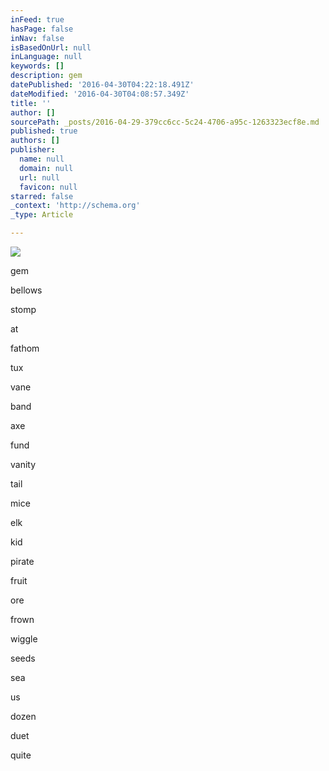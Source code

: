 ```yaml
---
inFeed: true
hasPage: false
inNav: false
isBasedOnUrl: null
inLanguage: null
keywords: []
description: gem
datePublished: '2016-04-30T04:22:18.491Z'
dateModified: '2016-04-30T04:08:57.349Z'
title: ''
author: []
sourcePath: _posts/2016-04-29-379cc6cc-5c24-4706-a95c-1263323ecf8e.md
published: true
authors: []
publisher:
  name: null
  domain: null
  url: null
  favicon: null
starred: false
_context: 'http://schema.org'
_type: Article

---
```

![](https://the-grid-user-content.s3-us-west-2.amazonaws.com/beaa8a1e-122b-4417-81e9-07769ceacafb.jpg)

gem

bellows

stomp

at

fathom

tux

vane

band

axe

fund

vanity

tail

mice

elk

kid

pirate

fruit

ore

frown

wiggle

seeds

sea

us

dozen

duet

quite